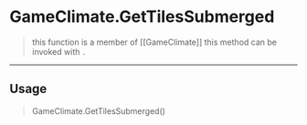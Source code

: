 # GameClimate.GetTilesSubmerged
> this function is a member of [[GameClimate]]
> this method can be invoked with `.`
-----
## Usage
> GameClimate.GetTilesSubmerged()
